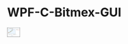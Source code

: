 # WPF-C-Bitmex-GUI
<img width="30px" src="https://raw.githubusercontent.com/DSun91/WPF-Bitmex-GUI/main/BitmexGUI/Views/MainView.png" alt="image_name png" width="600" />

